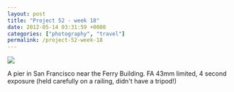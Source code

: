 ```yaml
---
layout: post
title: "Project 52 - week 18"
date: 2012-05-14 03:31:59 +0000
categories: ["photography", "travel"]
permalink: /project-52-week-18
---
```

![](http://reluctanthacker.rollett.org/sites/default/files/styles/blog_full_width/public/sf_pier.jpg)

A pier in San Francisco near the Ferry Building. FA 43mm limited, 4
second exposure (held carefully on a railing, didn\'t have a tripod!)
